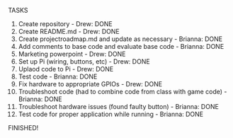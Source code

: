 TASKS

1) Create repository - Drew: DONE
2) Create README.md - Drew: DONE
3) Create projectroadmap.md and update as necessary - Brianna: DONE
4) Add comments to base code and evaluate base code - Brianna: DONE
5) Marketing powerpoint - Drew: DONE
6) Set up Pi (wiring, buttons, etc) - Drew: DONE
7) Uplaod code to Pi - Drew: DONE
8) Test code - Brianna: DONE
9) Fix hardware to appropriate GPIOs - Drew: DONE
10) Troubleshoot code (had to combine code from class with game code) - Brianna: DONE
11) Troubleshoot hardware issues (found faulty button) - Brianna: DONE
12) Test code for proper application while running - Brianna: DONE

FINISHED!
